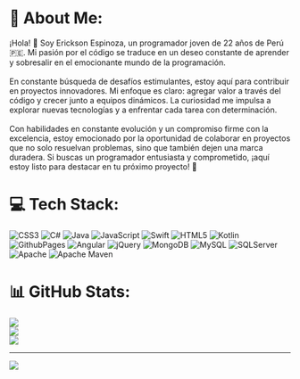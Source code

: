 # 💫 About Me:
¡Hola! 👋 Soy Erickson Espinoza, un programador joven de 22 años de Perú 🇵🇪. Mi pasión por el código se traduce en un deseo constante de aprender y sobresalir en el emocionante mundo de la programación.<br><br>En constante búsqueda de desafíos estimulantes, estoy aquí para contribuir en proyectos innovadores. Mi enfoque es claro: agregar valor a través del código y crecer junto a equipos dinámicos. La curiosidad me impulsa a explorar nuevas tecnologías y a enfrentar cada tarea con determinación.<br><br>Con habilidades en constante evolución y un compromiso firme con la excelencia, estoy emocionado por la oportunidad de colaborar en proyectos que no solo resuelvan problemas, sino que también dejen una marca duradera. Si buscas un programador entusiasta y comprometido, ¡aquí estoy listo para destacar en tu próximo proyecto! 🚀


# 💻 Tech Stack:
![CSS3](https://img.shields.io/badge/css3-%231572B6.svg?style=for-the-badge&logo=css3&logoColor=white) ![C#](https://img.shields.io/badge/c%23-%23239120.svg?style=for-the-badge&logo=csharp&logoColor=white) ![Java](https://img.shields.io/badge/java-%23ED8B00.svg?style=for-the-badge&logo=openjdk&logoColor=white) ![JavaScript](https://img.shields.io/badge/javascript-%23323330.svg?style=for-the-badge&logo=javascript&logoColor=%23F7DF1E) ![Swift](https://img.shields.io/badge/swift-F54A2A?style=for-the-badge&logo=swift&logoColor=white) ![HTML5](https://img.shields.io/badge/html5-%23E34F26.svg?style=for-the-badge&logo=html5&logoColor=white) ![Kotlin](https://img.shields.io/badge/kotlin-%237F52FF.svg?style=for-the-badge&logo=kotlin&logoColor=white)  ![GithubPages](https://img.shields.io/badge/github%20pages-121013?style=for-the-badge&logo=github&logoColor=white) ![Angular](https://img.shields.io/badge/angular-%23DD0031.svg?style=for-the-badge&logo=angular&logoColor=white) ![jQuery](https://img.shields.io/badge/jquery-%230769AD.svg?style=for-the-badge&logo=jquery&logoColor=white) ![MongoDB](https://img.shields.io/badge/MongoDB-%234ea94b.svg?style=for-the-badge&logo=mongodb&logoColor=white) ![MySQL](https://img.shields.io/badge/mysql-%2300000f.svg?style=for-the-badge&logo=mysql&logoColor=white) ![SQLServer](https://img.shields.io/badge/Microsoft%20SQL%20Server-CC2927?style=for-the-badge&logo=microsoft%20sql%20server&logoColor=white) ![Apache](https://img.shields.io/badge/apache-%23D42029.svg?style=for-the-badge&logo=apache&logoColor=white) ![Apache Maven](https://img.shields.io/badge/Apache%20Maven-C71A36?style=for-the-badge&logo=Apache%20Maven&logoColor=white)
# 📊 GitHub Stats:
![](https://github-readme-stats.vercel.app/api?username=Erickson2021&theme=tokyonight&hide_border=false&include_all_commits=false&count_private=false)<br/>
![](https://github-readme-streak-stats.herokuapp.com/?user=Erickson2021&theme=tokyonight&hide_border=false)<br/>
![](https://github-readme-stats.vercel.app/api/top-langs/?username=Erickson2021&theme=tokyonight&hide_border=false&include_all_commits=false&count_private=false&layout=compact)


---
[![](https://visitcount.itsvg.in/api?id=Erickson2021&icon=9&color=1)](https://visitcount.itsvg.in)

<!-- Proudly created with GPRM ( https://gprm.itsvg.in ) -->
